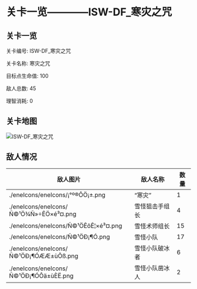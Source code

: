 # 关卡一览————ISW-DF_寒灾之咒


## 关卡一览

关卡编号: ISW-DF_寒灾之咒

关卡名称: 寒灾之咒

目标点生命值: 100

敌人总数: 45

理智消耗: 0


## 关卡地图
![ISW-DF_寒灾之咒](./oprMap/ISW-DF_寒灾之咒.png)

## 敌人情况

| 敌人图片 | 敌人名称 | 数量  |
|---------|-----|-----|
| ./eneIcons/eneIcons/¡°º®ÔÖ¡±.png| “寒灾”  |   1  |
| ./eneIcons/eneIcons/Ñ©¹Ö¾Ñ»÷ÊÖ×é³¤.png| 雪怪狙击手组长  |   4  |
| ./eneIcons/eneIcons/Ñ©¹ÖÊõÊ¦×é³¤.png| 雪怪术师组长  |   15  |
| ./eneIcons/eneIcons/Ñ©¹ÖÐ¡¶Ó.png| 雪怪小队  |   17  |
| ./eneIcons/eneIcons/Ñ©¹ÖÐ¡¶ÓÆÆ±ùÕß.png| 雪怪小队破冰者  |   6  |
| ./eneIcons/eneIcons/Ñ©¹ÖÐ¡¶ÓÔä±ùÈË.png| 雪怪小队凿冰人  |   2  |
